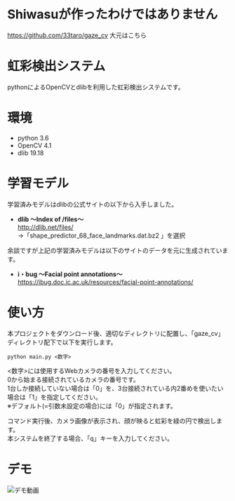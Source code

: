 # Shiwasuが作ったわけではありません

https://github.com/33taro/gaze_cv
大元はこちら


# 虹彩検出システム
pythonによるOpenCVとdlibを利用した虹彩検出システムです。


# 環境
* python 3.6
* OpenCV 4.1
* dlib 19.18

# 学習モデル
学習済みモデルはdlibの公式サイトの以下から入手しました。

* **dlib ～Index of /files～**<br>
http://dlib.net/files/
<br>→「shape_predictor_68_face_landmarks.dat.bz2 」を選択

余談ですが上記の学習済みモデルは以下のサイトのデータを元に生成されています。

* **i・bug ～Facial point annotations～**<br>
https://ibug.doc.ic.ac.uk/resources/facial-point-annotations/


# 使い方
本プロジェクトをダウンロード後、適切なディレクトリに配置し、「gaze_cv」ディレクトリ配下で以下を実行します。
```
python main.py <数字>
```
<数字>には使用するWebカメラの番号を入力してください。<br>
0から始まる接続されているカメラの番号です。<br>
1台しか接続していない場合は「0」を、3台接続されている内2番めを使いたい場合は「1」を指定してください。<br>
※デフォルト(=引数未設定の場合)には「0」が指定されます。<br>

コマンド実行後、カメラ画像が表示され、顔が映ると虹彩を緑の円で検出します。<br>
本システムを終了する場合、「q」キーを入力してください。


# デモ
![デモ動画](https://github.com/33taro/gaze_cv/blob/master/readme_img/demo.gif "デモ動画")


